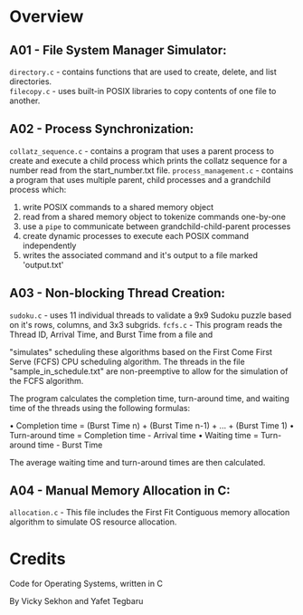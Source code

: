 # Overview
## A01 - File System Manager Simulator:
```directory.c``` - contains functions that are used to create, delete, and list directories.\
```filecopy.c``` - uses built-in POSIX libraries to copy contents of one file to another.

## A02 - Process Synchronization:
```collatz_sequence.c``` - contains a program that uses a parent process to create and execute a child process which prints the collatz sequence for a number read from the start_number.txt file.
```process_management.c``` - contains a program that uses multiple parent, child processes and a grandchild process which:

 1) write POSIX commands to a shared memory object
 2) read from a shared memory object to tokenize commands one-by-one
 3) use a ```pipe``` to communicate between grandchild-child-parent processes
 4) create dynamic processes to execute each POSIX command independently
 5) writes the associated command and it's output to a file marked 'output.txt'

## A03 - Non-blocking Thread Creation:
```sudoku.c``` - uses 11 individual threads to validate a 9x9 Sudoku puzzle based on it's rows, columns, and 3x3 subgrids.
```fcfs.c``` - This program reads the Thread ID, Arrival Time, and Burst Time from a file and

"simulates" scheduling these algorithms based on the First Come First Serve (FCFS)
CPU scheduling algorithm. The threads in the file "sample_in_schedule.txt" are
non-preemptive to allow for the simulation of the FCFS algorithm.

The program calculates the completion time, turn-around time, and waiting time
of the threads using the following formulas:

• Completion time = (Burst Time n) + (Burst Time n-1) + ... + (Burst Time 1)
• Turn-around time = Completion time - Arrival time
• Waiting time = Turn-around time - Burst Time

The average waiting time and turn-around times are then calculated.

## A04 - Manual Memory Allocation in C:
```allocation.c``` -  This file includes the First Fit Contiguous memory allocation algorithm to simulate OS resource allocation. 

# Credits
Code for Operating Systems, written in C

By Vicky Sekhon and Yafet Tegbaru
